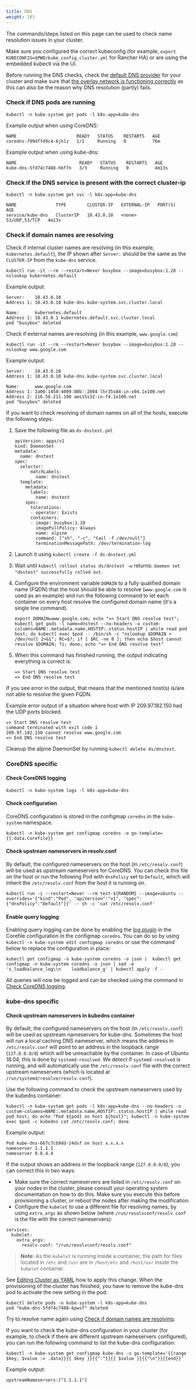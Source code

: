 ```yaml
---
title: DNS
weight: 103
---
```


The commands/steps listed on this page can be used to check name resolution issues in your cluster.

Make sure you configured the correct kubeconfig (for example, `export KUBECONFIG=$PWD/kube_config_cluster.yml` for Rancher HA) or are using the embedded kubectl via the UI.

Before running the DNS checks, check the [default DNS provider]({{<baseurl>}}/rancher/v2.6/en/cluster-provisioning/rke-clusters/options/#default-dns-provider) for your cluster and make sure that [the overlay network is functioning correctly]({{<baseurl>}}/rancher/v2.6/en/troubleshooting/networking/#check-if-overlay-network-is-functioning-correctly) as this can also be the reason why DNS resolution (partly) fails.

### Check if DNS pods are running

```
kubectl -n kube-system get pods -l k8s-app=kube-dns
```

Example output when using CoreDNS:
```
NAME                       READY   STATUS    RESTARTS   AGE
coredns-799dffd9c4-6jhlz   1/1     Running   0          76m
```

Example output when using kube-dns:
```
NAME                        READY   STATUS    RESTARTS   AGE
kube-dns-5fd74c7488-h6f7n   3/3     Running   0          4m13s
```

### Check if the DNS service is present with the correct cluster-ip

```
kubectl -n kube-system get svc -l k8s-app=kube-dns
```

```
NAME               TYPE        CLUSTER-IP   EXTERNAL-IP   PORT(S)         AGE
service/kube-dns   ClusterIP   10.43.0.10   <none>        53/UDP,53/TCP   4m13s
```

### Check if domain names are resolving

Check if internal cluster names are resolving (in this example, `kubernetes.default`), the IP shown after `Server:` should be the same as the `CLUSTER-IP` from the `kube-dns` service.

```
kubectl run -it --rm --restart=Never busybox --image=busybox:1.28 -- nslookup kubernetes.default
```

Example output:
```
Server:    10.43.0.10
Address 1: 10.43.0.10 kube-dns.kube-system.svc.cluster.local

Name:      kubernetes.default
Address 1: 10.43.0.1 kubernetes.default.svc.cluster.local
pod "busybox" deleted
```

Check if external names are resolving (in this example, `www.google.com`)

```
kubectl run -it --rm --restart=Never busybox --image=busybox:1.28 -- nslookup www.google.com
```

Example output:
```
Server:    10.43.0.10
Address 1: 10.43.0.10 kube-dns.kube-system.svc.cluster.local

Name:      www.google.com
Address 1: 2a00:1450:4009:80b::2004 lhr35s04-in-x04.1e100.net
Address 2: 216.58.211.100 ams15s32-in-f4.1e100.net
pod "busybox" deleted
```

If you want to check resolving of domain names on all of the hosts, execute the following steps:

1. Save the following file as `ds-dnstest.yml`

    ```
    apiVersion: apps/v1
    kind: DaemonSet
    metadata:
      name: dnstest
    spec:
      selector:
          matchLabels:
            name: dnstest
      template:
        metadata:
          labels:
            name: dnstest
        spec:
          tolerations:
          - operator: Exists
          containers:
          - image: busybox:1.28
            imagePullPolicy: Always
            name: alpine
            command: ["sh", "-c", "tail -f /dev/null"]
            terminationMessagePath: /dev/termination-log
    ```

2. Launch it using `kubectl create -f ds-dnstest.yml`
3. Wait until `kubectl rollout status ds/dnstest -w` returns: `daemon set "dnstest" successfully rolled out`.
4. Configure the environment variable `DOMAIN` to a fully qualified domain name (FQDN) that the host should be able to resolve (`www.google.com` is used as an example) and run the following command to let each container on every host resolve the configured domain name (it's a single line command).

    ```
    export DOMAIN=www.google.com; echo "=> Start DNS resolve test"; kubectl get pods -l name=dnstest --no-headers -o custom-columns=NAME:.metadata.name,HOSTIP:.status.hostIP | while read pod host; do kubectl exec $pod -- /bin/sh -c "nslookup $DOMAIN > /dev/null 2>&1"; RC=$?; if [ $RC -ne 0 ]; then echo $host cannot resolve $DOMAIN; fi; done; echo "=> End DNS resolve test"
    ```

5. When this command has finished running, the output indicating everything is correct is:

    ```
    => Start DNS resolve test
    => End DNS resolve test
    ```

If you see error in the output, that means that the mentioned host(s) is/are not able to resolve the given FQDN.

Example error output of a situation where host with IP 209.97.182.150 had the UDP ports blocked.

```
=> Start DNS resolve test
command terminated with exit code 1
209.97.182.150 cannot resolve www.google.com
=> End DNS resolve test
```

Cleanup the alpine DaemonSet by running `kubectl delete ds/dnstest`.

### CoreDNS specific

#### Check CoreDNS logging

```
kubectl -n kube-system logs -l k8s-app=kube-dns
```

#### Check configuration

CoreDNS configuration is stored in the configmap `coredns` in the `kube-system` namespace.

```
kubectl -n kube-system get configmap coredns -o go-template={{.data.Corefile}}
```

#### Check upstream nameservers in resolv.conf

By default, the configured nameservers on the host (in `/etc/resolv.conf`) will be used as upstream nameservers for CoreDNS. You can check this file on the host or run the following Pod with `dnsPolicy` set to `Default`, which will inherit the `/etc/resolv.conf` from the host it is running on.

```
kubectl run -i --restart=Never --rm test-${RANDOM} --image=ubuntu --overrides='{"kind":"Pod", "apiVersion":"v1", "spec": {"dnsPolicy":"Default"}}' -- sh -c 'cat /etc/resolv.conf'
```

#### Enable query logging

Enabling query logging can be done by enabling the [log plugin](https://coredns.io/plugins/log/) in the Corefile configuration in the configmap `coredns`. You can do so by using `kubectl -n kube-system edit configmap coredns` or use the command below to replace the configuration in place:

```
kubectl get configmap -n kube-system coredns -o json |  kubectl get configmap -n kube-system coredns -o json | sed -e 's_loadbalance_log\\n    loadbalance_g' | kubectl apply -f -
```

All queries will now be logged and can be checked using the command in [Check CoreDNS logging](#check-coredns-logging).

### kube-dns specific

#### Check upstream nameservers in kubedns container

By default, the configured nameservers on the host (in `/etc/resolv.conf`) will be used as upstream nameservers for kube-dns. Sometimes the host will run a local caching DNS nameserver, which means the address in `/etc/resolv.conf` will point to an address in the loopback range (`127.0.0.0/8`) which will be unreachable by the container. In case of Ubuntu 18.04, this is done by `systemd-resolved`. We detect if `systemd-resolved` is running, and will automatically use the `/etc/resolv.conf` file with the correct upstream nameservers (which is located at `/run/systemd/resolve/resolv.conf`).

Use the following command to check the upstream nameservers used by the kubedns container:

```
kubectl -n kube-system get pods -l k8s-app=kube-dns --no-headers -o custom-columns=NAME:.metadata.name,HOSTIP:.status.hostIP | while read pod host; do echo "Pod ${pod} on host ${host}"; kubectl -n kube-system exec $pod -c kubedns cat /etc/resolv.conf; done
```

Example output:
```
Pod kube-dns-667c7cb9dd-z4dsf on host x.x.x.x
nameserver 1.1.1.1
nameserver 8.8.4.4
```

If the output shows an address in the loopback range (`127.0.0.0/8`), you can correct this in two ways:

* Make sure the correct nameservers are listed in `/etc/resolv.conf` on your nodes in the cluster, please consult your operating system documentation on how to do this. Make sure you execute this before provisioning a cluster, or reboot the nodes after making the modification.
* Configure the `kubelet` to use a different file for resolving names, by using `extra_args` as shown below (where `/run/resolvconf/resolv.conf` is the file with the correct nameservers):

```
services:
  kubelet:
    extra_args:
      resolv-conf: "/run/resolvconf/resolv.conf"
```

> **Note:** As the `kubelet` is running inside a container, the path for files located in `/etc` and `/usr` are in `/host/etc` and `/host/usr` inside the `kubelet` container.

See [Editing Cluster as YAML]({{<baseurl>}}/rancher/v2.6/en/cluster-admin/editing-clusters/#editing-clusters-with-yaml) how to apply this change. When the provisioning of the cluster has finished, you have to remove the kube-dns pod to activate the new setting in the pod:

```
kubectl delete pods -n kube-system -l k8s-app=kube-dns
pod "kube-dns-5fd74c7488-6pwsf" deleted
```

Try to resolve name again using [Check if domain names are resolving](#check-if-domain-names-are-resolving).

If you want to check the kube-dns configuration in your cluster (for example, to check if there are different upstream nameservers configured), you can run the following command to list the kube-dns configuration:

```
kubectl -n kube-system get configmap kube-dns -o go-template='{{range $key, $value := .data}}{{ $key }}{{":"}}{{ $value }}{{"\n"}}{{end}}'
```

Example output:
```
upstreamNameservers:["1.1.1.1"]
```
